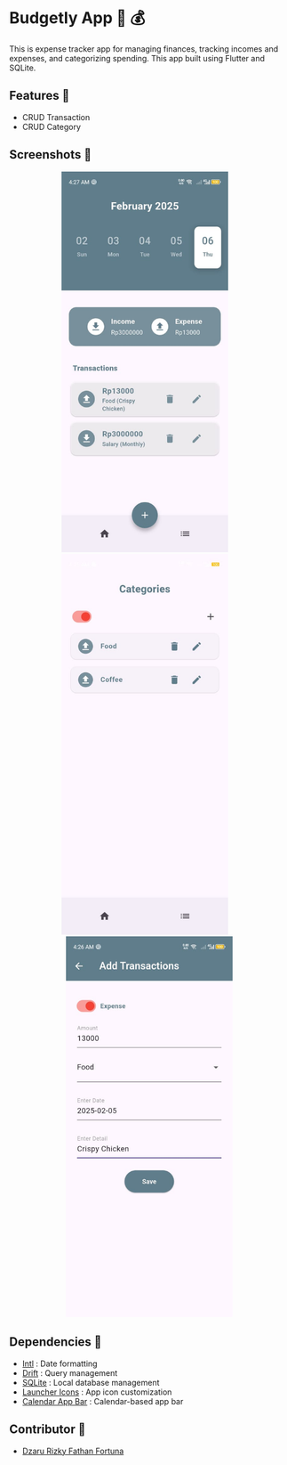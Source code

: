 # Budgetly App 💸 💰
This is expense tracker app for managing finances, tracking incomes and expenses, and categorizing spending. This app built using Flutter and SQLite.

## Features 🔎
- CRUD Transaction 
- CRUD Category

## Screenshots 📱
<p align="center">
  <img src="https://github.com/dzarurizkyy/budgetly-app/blob/main/lib/assets/readme/display-app-1.jpeg" width="300">
  &nbsp;  &nbsp;
  <img src="https://github.com/dzarurizkyy/budgetly-app/blob/main/lib/assets/readme/display-app-2.jpeg" width="300">
  &nbsp;  &nbsp;
  <img src="https://github.com/dzarurizkyy/budgetly-app/blob/main/lib/assets/readme/display-app-3.jpeg" width="300">
</p>

## Dependencies 🔗 
- [Intl](https://pub.dev/packages/intl) : Date formatting
- [Drift](https://drift.simonbinder.eu/) : Query management
- [SQLite](https://pub.dev/packages/sqlite3_flutter_libs) : Local database management
- [Launcher Icons](https://pub.dev/packages/flutter_launcher_icons) : App icon customization
- [Calendar App Bar](https://pub.dev/documentation/calendar_appbar) : Calendar-based app bar 

## Contributor 👤
   - [Dzaru Rizky Fathan Fortuna](https://www.linkedin.com/in/dzarurizky/)
